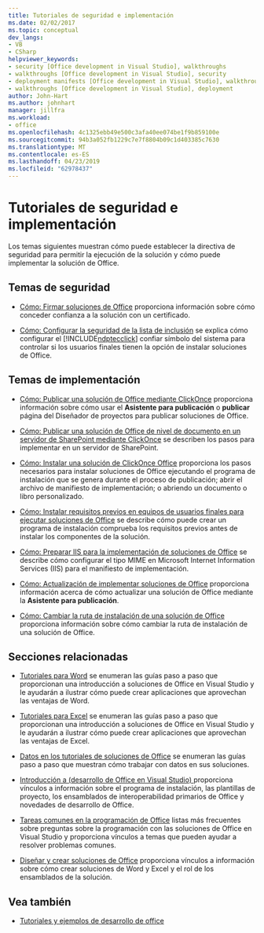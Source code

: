 ```yaml
---
title: Tutoriales de seguridad e implementación
ms.date: 02/02/2017
ms.topic: conceptual
dev_langs:
- VB
- CSharp
helpviewer_keywords:
- security [Office development in Visual Studio], walkthroughs
- walkthroughs [Office development in Visual Studio], security
- deployment manifests [Office development in Visual Studio], walkthroughs
- walkthroughs [Office development in Visual Studio], deployment
author: John-Hart
ms.author: johnhart
manager: jillfra
ms.workload:
- office
ms.openlocfilehash: 4c1325ebb49e500c3afa40ee074be1f9b859100e
ms.sourcegitcommit: 94b3a052fb1229c7e7f8804b09c1d403385c7630
ms.translationtype: MT
ms.contentlocale: es-ES
ms.lasthandoff: 04/23/2019
ms.locfileid: "62978437"
---
```

# <a name="security-and-deployment-walkthroughs"></a>Tutoriales de seguridad e implementación
  Los temas siguientes muestran cómo puede establecer la directiva de seguridad para permitir la ejecución de la solución y cómo puede implementar la solución de Office.

## <a name="security-topics"></a>Temas de seguridad
- [Cómo: Firmar soluciones de Office](../vsto/how-to-sign-office-solutions.md) proporciona información sobre cómo conceder confianza a la solución con un certificado.

- [Cómo: Configurar la seguridad de la lista de inclusión](../vsto/how-to-configure-inclusion-list-security.md) se explica cómo configurar el [!INCLUDE[ndptecclick](../vsto/includes/ndptecclick-md.md)] confiar símbolo del sistema para controlar si los usuarios finales tienen la opción de instalar soluciones de Office.

## <a name="deployment-topics"></a>Temas de implementación
- [Cómo: Publicar una solución de Office mediante ClickOnce](https://msdn.microsoft.com/2b6c247e-bc04-4ce4-bb64-c4e79bb3d5b8) proporciona información sobre cómo usar el **Asistente para publicación** o **publicar** página del Diseñador de proyectos para publicar soluciones de Office.

- [Cómo: Publicar una solución de Office de nivel de documento en un servidor de SharePoint mediante ClickOnce](https://msdn.microsoft.com/2408e809-fb78-42a1-9152-00afa1522e58) se describen los pasos para implementar en un servidor de SharePoint.

- [Cómo: Instalar una solución de ClickOnce Office](https://msdn.microsoft.com/14702f48-9161-4190-994c-78211fe18065) proporciona los pasos necesarios para instalar soluciones de Office ejecutando el programa de instalación que se genera durante el proceso de publicación; abrir el archivo de manifiesto de implementación; o abriendo un documento o libro personalizado.

- [Cómo: Instalar requisitos previos en equipos de usuarios finales para ejecutar soluciones de Office](https://msdn.microsoft.com/74dd2c52-838f-4abf-b2b4-4d7b0c2a0a98) se describe cómo puede crear un programa de instalación comprueba los requisitos previos antes de instalar los componentes de la solución.

- [Cómo: Preparar IIS para la implementación de soluciones de Office](https://msdn.microsoft.com/f62bce70-81d4-4f8b-86e6-2f2afec5d9b4) se describe cómo configurar el tipo MIME en Microsoft Internet Information Services (IIS) para el manifiesto de implementación.

- [Cómo: Actualización de implementar soluciones de Office](https://msdn.microsoft.com/be96db53-b6ea-46ab-b8d9-b76b098b3b13) proporciona información acerca de cómo actualizar una solución de Office mediante la **Asistente para publicación**.

- [Cómo: Cambiar la ruta de instalación de una solución de Office](https://msdn.microsoft.com/d0eaa07b-2d72-4902-899f-2f9fb165b8fd) proporciona información sobre cómo cambiar la ruta de instalación de una solución de Office.

## <a name="related-sections"></a>Secciones relacionadas
- [Tutoriales para Word](../vsto/walkthroughs-using-word.md) se enumeran las guías paso a paso que proporcionan una introducción a soluciones de Office en Visual Studio y le ayudarán a ilustrar cómo puede crear aplicaciones que aprovechan las ventajas de Word.

- [Tutoriales para Excel](../vsto/walkthroughs-using-excel.md) se enumeran las guías paso a paso que proporcionan una introducción a soluciones de Office en Visual Studio y le ayudarán a ilustrar cómo puede crear aplicaciones que aprovechan las ventajas de Excel.

- [Datos en los tutoriales de soluciones de Office](../vsto/data-in-office-solutions-walkthroughs.md) se enumeran las guías paso a paso que muestran cómo trabajar con datos en sus soluciones.

- [Introducción a &#40;desarrollo de Office en Visual Studio&#41; ](../vsto/getting-started-office-development-in-visual-studio.md) proporciona vínculos a información sobre el programa de instalación, las plantillas de proyecto, los ensamblados de interoperabilidad primarios de Office y novedades de desarrollo de Office.

- [Tareas comunes en la programación de Office](../vsto/common-tasks-in-office-programming.md) listas más frecuentes sobre preguntas sobre la programación con las soluciones de Office en Visual Studio y proporciona vínculos a temas que pueden ayudar a resolver problemas comunes.

- [Diseñar y crear soluciones de Office](../vsto/designing-and-creating-office-solutions.md) proporciona vínculos a información sobre cómo crear soluciones de Word y Excel y el rol de los ensamblados de la solución.

## <a name="see-also"></a>Vea también
- [Tutoriales y ejemplos de desarrollo de office](../vsto/office-development-samples-and-walkthroughs.md)
